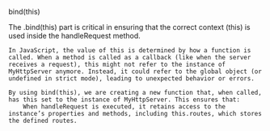 bind(this)

The .bind(this) part is critical in ensuring that the correct context (this) is used inside the handleRequest method.

    In JavaScript, the value of this is determined by how a function is called. When a method is called as a callback (like when the server receives a request), this might not refer to the instance of MyHttpServer anymore. Instead, it could refer to the global object (or undefined in strict mode), leading to unexpected behavior or errors.

    By using bind(this), we are creating a new function that, when called, has this set to the instance of MyHttpServer. This ensures that:
        When handleRequest is executed, it retains access to the instance’s properties and methods, including this.routes, which stores the defined routes.